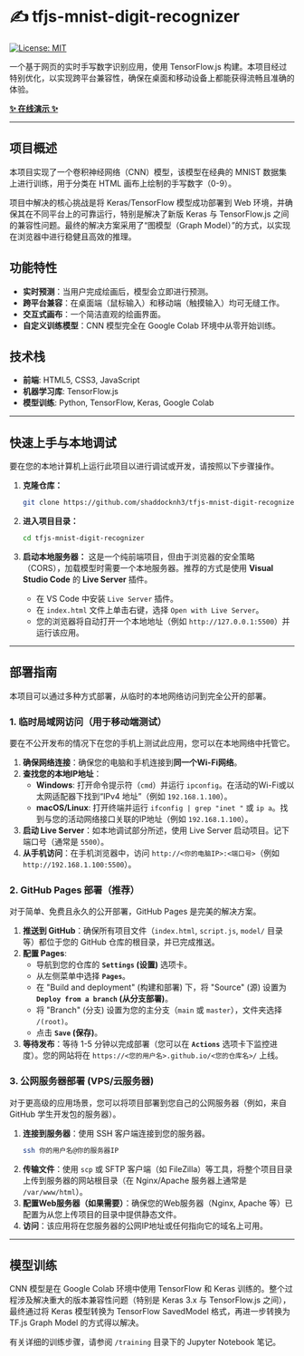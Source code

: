 # ✍️ tfjs-mnist-digit-recognizer

[![License: MIT](https://img.shields.io/badge/License-MIT-yellow.svg)](https://opensource.org/licenses/MIT)

一个基于网页的实时手写数字识别应用，使用 TensorFlow.js 构建。本项目经过特别优化，以实现跨平台兼容性，确保在桌面和移动设备上都能获得流畅且准确的体验。

**[✨ 在线演示 ✨](https://shaddocknh3.github.io/tfjs-mnist-digit-recognizer/)**

---

## 项目概述

本项目实现了一个卷积神经网络（CNN）模型，该模型在经典的 MNIST 数据集上进行训练，用于分类在 HTML 画布上绘制的手写数字（0-9）。

项目中解决的核心挑战是将 Keras/TensorFlow 模型成功部署到 Web 环境，并确保其在不同平台上的可靠运行，特别是解决了新版 Keras 与 TensorFlow.js 之间的兼容性问题。最终的解决方案采用了“图模型（Graph Model）”的方式，以实现在浏览器中进行稳健且高效的推理。

## 功能特性

- **实时预测**：当用户完成绘画后，模型会立即进行预测。
- **跨平台兼容**：在桌面端（鼠标输入）和移动端（触摸输入）均可无缝工作。
- **交互式画布**：一个简洁直观的绘画界面。
- **自定义训练模型**：CNN 模型完全在 Google Colab 环境中从零开始训练。

## 技术栈

- **前端**: HTML5, CSS3, JavaScript
- **机器学习库**: TensorFlow.js
- **模型训练**: Python, TensorFlow, Keras, Google Colab

---

## 快速上手与本地调试

要在您的本地计算机上运行此项目以进行调试或开发，请按照以下步骤操作。

1.  **克隆仓库：**
    ```bash
    git clone https://github.com/shaddocknh3/tfjs-mnist-digit-recognizer.git
    ```

2.  **进入项目目录：**
    ```bash
    cd tfjs-mnist-digit-recognizer
    ```

3.  **启动本地服务器：**
    这是一个纯前端项目，但由于浏览器的安全策略（CORS），加载模型时需要一个本地服务器。推荐的方式是使用 **Visual Studio Code** 的 **Live Server** 插件。
    -   在 VS Code 中安装 `Live Server` 插件。
    -   在 `index.html` 文件上单击右键，选择 `Open with Live Server`。
    -   您的浏览器将自动打开一个本地地址（例如 `http://127.0.0.1:5500`）并运行该应用。

---

## 部署指南

本项目可以通过多种方式部署，从临时的本地网络访问到完全公开的部署。

### 1. 临时局域网访问（用于移动端测试）

要在不公开发布的情况下在您的手机上测试此应用，您可以在本地网络中托管它。

1.  **确保网络连接**：确保您的电脑和手机连接到**同一个Wi-Fi网络**。
2.  **查找您的本地IP地址**：
    -   **Windows**: 打开命令提示符（`cmd`）并运行 `ipconfig`。在活动的Wi-Fi或以太网适配器下找到“IPv4 地址”（例如 `192.168.1.100`）。
    -   **macOS/Linux**: 打开终端并运行 `ifconfig | grep "inet "` 或 `ip a`。找到与您的活动网络接口关联的IP地址（例如 `192.168.1.100`）。
3.  **启动 Live Server**：如本地调试部分所述，使用 Live Server 启动项目。记下端口号（通常是 `5500`）。
4.  **从手机访问**：在手机浏览器中，访问 `http://<你的电脑IP>:<端口号>`（例如 `http://192.168.1.100:5500`）。

### 2. GitHub Pages 部署（推荐）

对于简单、免费且永久的公开部署，GitHub Pages 是完美的解决方案。

1.  **推送到 GitHub**：确保所有项目文件（`index.html`, `script.js`, `model/` 目录等）都位于您的 GitHub 仓库的根目录，并已完成推送。
2.  **配置 Pages**:
    -   导航到您的仓库的 **`Settings` (设置)** 选项卡。
    -   从左侧菜单中选择 **`Pages`**。
    -   在 "Build and deployment" (构建和部署) 下，将 "Source" (源) 设置为 **`Deploy from a branch` (从分支部署)**。
    -   将 "Branch" (分支) 设置为您的主分支（`main` 或 `master`），文件夹选择 `/(root)`。
    -   点击 **`Save` (保存)**。
3.  **等待发布**：等待 1-5 分钟以完成部署（您可以在 **`Actions`** 选项卡下监控进度）。您的网站将在 `https://<您的用户名>.github.io/<您的仓库名>/` 上线。

### 3. 公网服务器部署 (VPS/云服务器)

对于更高级的应用场景，您可以将项目部署到您自己的公网服务器（例如，来自 GitHub 学生开发包的服务器）。

1.  **连接到服务器**：使用 SSH 客户端连接到您的服务器。
    ```bash
    ssh 你的用户名@你的服务器IP
    ```
2.  **传输文件**：使用 `scp` 或 SFTP 客户端（如 FileZilla）等工具，将整个项目目录上传到服务器的网站根目录（在 Nginx/Apache 服务器上通常是 `/var/www/html`）。
3.  **配置Web服务器（如果需要）**：确保您的Web服务器（Nginx, Apache 等）已配置为从您上传项目的目录中提供静态文件。
4.  **访问**：该应用将在您服务器的公网IP地址或任何指向它的域名上可用。

---

## 模型训练

CNN 模型是在 Google Colab 环境中使用 TensorFlow 和 Keras 训练的。整个过程涉及解决重大的版本兼容性问题（特别是 Keras 3.x 与 TensorFlow.js 之间），最终通过将 Keras 模型转换为 TensorFlow SavedModel 格式，再进一步转换为 TF.js Graph Model 的方式得以解决。

有关详细的训练步骤，请参阅 `/training` 目录下的 Jupyter Notebook 笔记。